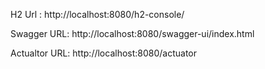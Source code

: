 H2 Url : http://localhost:8080/h2-console/

Swagger URL: http://localhost:8080/swagger-ui/index.html

Actualtor URL: http://localhost:8080/actuator